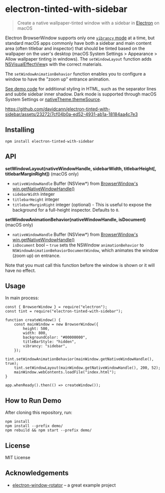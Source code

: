 # electron-tinted-with-sidebar

> Create a native wallpaper-tinted window with a sidebar in [Electron](https://electronjs.org/) on macOS

Electron BrowserWindow supports only one [`vibrancy` mode](https://www.electronjs.org/docs/latest/api/browser-window#winsetvibrancytype-macos) at a time, but standard macOS apps commonly have both a sidebar and main content area (often titlebar and inspector) that should be tinted based on the wallpaper on the user's desktop (macOS System Settings > Appearance > Allow wallpaper tinting in windows). The `setWindowLayout` function adds [NSVisualEffectView](https://developer.apple.com/documentation/appkit/nsvisualeffectview?language=objc)s with the correct materials.

The `setWindowAnimationBehavior` function enables you to configure a window to have the "zoom up" entrance animation.

[See demo code](demo) for additional styling in HTML, such as the separator lines and subtle sidebar inner shadow. Dark mode is supported through macOS System Settings or [nativeTheme.themeSource](https://www.electronjs.org/docs/latest/api/native-theme#nativethemethemesource).

https://github.com/davidcann/electron-tinted-with-sidebar/assets/23272/7cf04b0a-ed52-4931-ab1a-18184aa4c7e3

## Installing

    npm install electron-tinted-with-sidebar

## API

**setWindowLayout(nativeWindowHandle, sidebarWidth, titlebarHeight[, titlebarMarginRight])** (macOS only)

- `nativeWindowHandle` Buffer (NSView\*) from [BrowserWindow's win.getNativeWindowHandle()](https://www.electronjs.org/docs/latest/api/browser-window#wingetnativewindowhandle)
- `sidebarWidth` integer
- `titlebarHeight` integer
- `titlebarMarginRight` integer (optional) - This is useful to expose the background for a full-height inspector. Defaults to `0`.

**setWindowAnimationBehavior(nativeWindowHandle, isDocument)** (macOS only)

- `nativeWindowHandle` Buffer (NSView\*) from [BrowserWindow's win.getNativeWindowHandle()](https://www.electronjs.org/docs/latest/api/browser-window#wingetnativewindowhandle)
- `isDocument` bool – `true` sets the NSWindow `animationBehavior` to `NSWindowAnimationBehaviorDocumentWindow`, which animates the window (zoom up) on entrance.

Note that you must call this function before the window is shown or it will have no effect.

## Usage

In main process:

    const { BrowserWindow } = require("electron");
    const tint = require("electron-tinted-with-sidebar");

    function createWindow() {
    	const mainWindow = new BrowserWindow({
    		height: 500,
    		width: 800,
    		backgroundColor: "#00000000",
    		titleBarStyle: "hidden",
    		vibrancy: "sidebar",
    	});
    	tint.setWindowAnimationBehavior(mainWindow.getNativeWindowHandle(), true);
    	tint.setWindowLayout(mainWindow.getNativeWindowHandle(), 200, 52);
    	mainWindow.webContents.loadFile("index.html");
    }

    app.whenReady().then(() => createWindow());

## How to Run Demo

After cloning this repository, run:

    npm install
    npm install --prefix demo/
    npm rebuild && npm start --prefix demo/

## License

MIT License

## Acknowledgements

- [electron-window-rotator](https://github.com/antonfisher/electron-window-rotator) – a great example project

